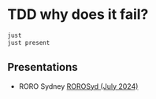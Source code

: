 # TDD why does it fail?

```sh
just
just present
```

## Presentations

- RORO Sydney [ROROSyd (July 2024)
  ](https://www.meetup.com/ruby-on-rails-oceania-sydney/events/302014825/)

